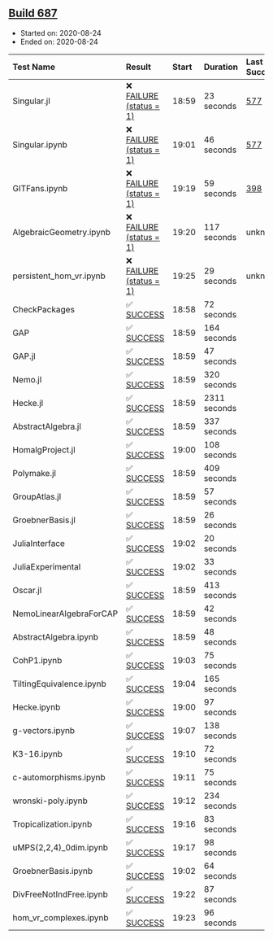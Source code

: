 ## [Build 687](https://oscarci.mathematik.uni-kl.de/job/oscar-stable/687/)

* Started on: 2020-08-24
* Ended on: 2020-08-24

| Test Name    | Result | Start | Duration | Last Success | First Failure |
|:-------------|:-------|:------|:---------|:-------------|:--------------|
| Singular.jl | ❌ [FAILURE (status = 1)](https://oscarci.mathematik.uni-kl.de/job/oscar-stable/687/artifact/logs/build-687/Singular.jl.log) | 18:59 | 23 seconds | [577](https://oscarci.mathematik.uni-kl.de/job/oscar-stable/577/) | [578](https://oscarci.mathematik.uni-kl.de/job/oscar-stable/578/) |
| Singular.ipynb | ❌ [FAILURE (status = 1)](https://oscarci.mathematik.uni-kl.de/job/oscar-stable/687/artifact/logs/build-687/Singular.ipynb.log) | 19:01 | 46 seconds | [577](https://oscarci.mathematik.uni-kl.de/job/oscar-stable/577/) | [578](https://oscarci.mathematik.uni-kl.de/job/oscar-stable/578/) |
| GITFans.ipynb | ❌ [FAILURE (status = 1)](https://oscarci.mathematik.uni-kl.de/job/oscar-stable/687/artifact/logs/build-687/GITFans.ipynb.log) | 19:19 | 59 seconds | [398](https://oscarci.mathematik.uni-kl.de/job/oscar-stable/398/) | [399](https://oscarci.mathematik.uni-kl.de/job/oscar-stable/399/) |
| AlgebraicGeometry.ipynb | ❌ [FAILURE (status = 1)](https://oscarci.mathematik.uni-kl.de/job/oscar-stable/687/artifact/logs/build-687/AlgebraicGeometry.ipynb.log) | 19:20 | 117 seconds | unknown | unknown |
| persistent_hom_vr.ipynb | ❌ [FAILURE (status = 1)](https://oscarci.mathematik.uni-kl.de/job/oscar-stable/687/artifact/logs/build-687/persistent_hom_vr.ipynb.log) | 19:25 | 29 seconds | unknown | unknown |
| CheckPackages | ✅ [SUCCESS](https://oscarci.mathematik.uni-kl.de/job/oscar-stable/687/artifact/logs/build-687/CheckPackages.log) | 18:58 | 72 seconds |  |  |
| GAP | ✅ [SUCCESS](https://oscarci.mathematik.uni-kl.de/job/oscar-stable/687/artifact/logs/build-687/GAP.log) | 18:59 | 164 seconds |  |  |
| GAP.jl | ✅ [SUCCESS](https://oscarci.mathematik.uni-kl.de/job/oscar-stable/687/artifact/logs/build-687/GAP.jl.log) | 18:59 | 47 seconds |  |  |
| Nemo.jl | ✅ [SUCCESS](https://oscarci.mathematik.uni-kl.de/job/oscar-stable/687/artifact/logs/build-687/Nemo.jl.log) | 18:59 | 320 seconds |  |  |
| Hecke.jl | ✅ [SUCCESS](https://oscarci.mathematik.uni-kl.de/job/oscar-stable/687/artifact/logs/build-687/Hecke.jl.log) | 18:59 | 2311 seconds |  |  |
| AbstractAlgebra.jl | ✅ [SUCCESS](https://oscarci.mathematik.uni-kl.de/job/oscar-stable/687/artifact/logs/build-687/AbstractAlgebra.jl.log) | 18:59 | 337 seconds |  |  |
| HomalgProject.jl | ✅ [SUCCESS](https://oscarci.mathematik.uni-kl.de/job/oscar-stable/687/artifact/logs/build-687/HomalgProject.jl.log) | 19:00 | 108 seconds |  |  |
| Polymake.jl | ✅ [SUCCESS](https://oscarci.mathematik.uni-kl.de/job/oscar-stable/687/artifact/logs/build-687/Polymake.jl.log) | 18:59 | 409 seconds |  |  |
| GroupAtlas.jl | ✅ [SUCCESS](https://oscarci.mathematik.uni-kl.de/job/oscar-stable/687/artifact/logs/build-687/GroupAtlas.jl.log) | 18:59 | 57 seconds |  |  |
| GroebnerBasis.jl | ✅ [SUCCESS](https://oscarci.mathematik.uni-kl.de/job/oscar-stable/687/artifact/logs/build-687/GroebnerBasis.jl.log) | 18:59 | 26 seconds |  |  |
| JuliaInterface | ✅ [SUCCESS](https://oscarci.mathematik.uni-kl.de/job/oscar-stable/687/artifact/logs/build-687/JuliaInterface.log) | 19:02 | 20 seconds |  |  |
| JuliaExperimental | ✅ [SUCCESS](https://oscarci.mathematik.uni-kl.de/job/oscar-stable/687/artifact/logs/build-687/JuliaExperimental.log) | 19:02 | 33 seconds |  |  |
| Oscar.jl | ✅ [SUCCESS](https://oscarci.mathematik.uni-kl.de/job/oscar-stable/687/artifact/logs/build-687/Oscar.jl.log) | 18:59 | 413 seconds |  |  |
| NemoLinearAlgebraForCAP | ✅ [SUCCESS](https://oscarci.mathematik.uni-kl.de/job/oscar-stable/687/artifact/logs/build-687/NemoLinearAlgebraForCAP.log) | 18:59 | 42 seconds |  |  |
| AbstractAlgebra.ipynb | ✅ [SUCCESS](https://oscarci.mathematik.uni-kl.de/job/oscar-stable/687/artifact/logs/build-687/AbstractAlgebra.ipynb.log) | 18:59 | 48 seconds |  |  |
| CohP1.ipynb | ✅ [SUCCESS](https://oscarci.mathematik.uni-kl.de/job/oscar-stable/687/artifact/logs/build-687/CohP1.ipynb.log) | 19:03 | 75 seconds |  |  |
| TiltingEquivalence.ipynb | ✅ [SUCCESS](https://oscarci.mathematik.uni-kl.de/job/oscar-stable/687/artifact/logs/build-687/TiltingEquivalence.ipynb.log) | 19:04 | 165 seconds |  |  |
| Hecke.ipynb | ✅ [SUCCESS](https://oscarci.mathematik.uni-kl.de/job/oscar-stable/687/artifact/logs/build-687/Hecke.ipynb.log) | 19:00 | 97 seconds |  |  |
| g-vectors.ipynb | ✅ [SUCCESS](https://oscarci.mathematik.uni-kl.de/job/oscar-stable/687/artifact/logs/build-687/g-vectors.ipynb.log) | 19:07 | 138 seconds |  |  |
| K3-16.ipynb | ✅ [SUCCESS](https://oscarci.mathematik.uni-kl.de/job/oscar-stable/687/artifact/logs/build-687/K3-16.ipynb.log) | 19:10 | 72 seconds |  |  |
| c-automorphisms.ipynb | ✅ [SUCCESS](https://oscarci.mathematik.uni-kl.de/job/oscar-stable/687/artifact/logs/build-687/c-automorphisms.ipynb.log) | 19:11 | 75 seconds |  |  |
| wronski-poly.ipynb | ✅ [SUCCESS](https://oscarci.mathematik.uni-kl.de/job/oscar-stable/687/artifact/logs/build-687/wronski-poly.ipynb.log) | 19:12 | 234 seconds |  |  |
| Tropicalization.ipynb | ✅ [SUCCESS](https://oscarci.mathematik.uni-kl.de/job/oscar-stable/687/artifact/logs/build-687/Tropicalization.ipynb.log) | 19:16 | 83 seconds |  |  |
| uMPS(2,2,4)_0dim.ipynb | ✅ [SUCCESS](https://oscarci.mathematik.uni-kl.de/job/oscar-stable/687/artifact/logs/build-687/uMPS-2-2-4-_0dim.ipynb.log) | 19:17 | 98 seconds |  |  |
| GroebnerBasis.ipynb | ✅ [SUCCESS](https://oscarci.mathematik.uni-kl.de/job/oscar-stable/687/artifact/logs/build-687/GroebnerBasis.ipynb.log) | 19:02 | 64 seconds |  |  |
| DivFreeNotIndFree.ipynb | ✅ [SUCCESS](https://oscarci.mathematik.uni-kl.de/job/oscar-stable/687/artifact/logs/build-687/DivFreeNotIndFree.ipynb.log) | 19:22 | 87 seconds |  |  |
| hom_vr_complexes.ipynb | ✅ [SUCCESS](https://oscarci.mathematik.uni-kl.de/job/oscar-stable/687/artifact/logs/build-687/hom_vr_complexes.ipynb.log) | 19:23 | 96 seconds |  |  |
